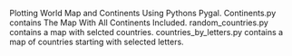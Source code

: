 Plotting World Map and Continents Using Pythons Pygal.
Continents.py contains The Map With All Continents Included.
random_countries.py contains a map with selcted countries.
countries_by_letters.py contains a map of countries starting with selected letters.
